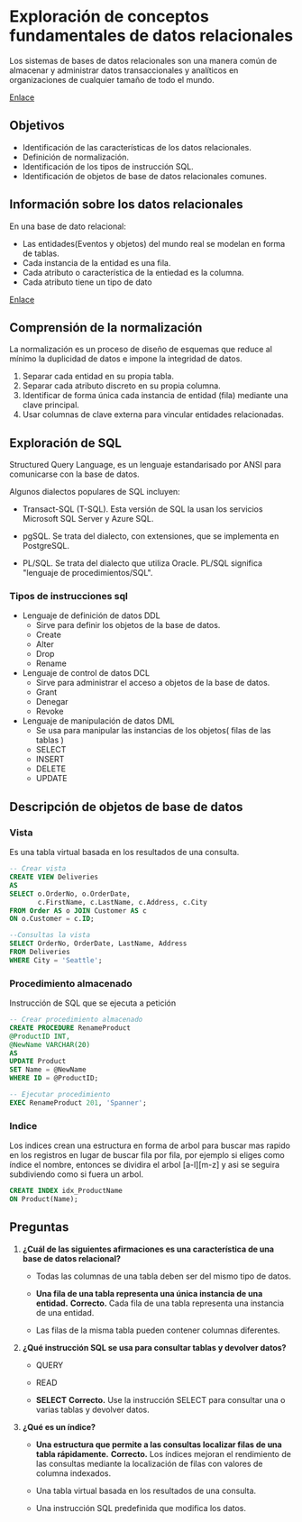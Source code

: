 # Exploración de conceptos fundamentales de datos relacionales

Los sistemas de bases de datos relacionales son una manera común de almacenar y administrar datos transaccionales y analíticos en organizaciones de cualquier tamaño de todo el mundo.

[Enlace](https://learn.microsoft.com/es-es/training/modules/explore-relational-data-offerings/)

## Objetivos

* Identificación de las características de los datos relacionales.
* Definición de normalización.
* Identificación de los tipos de instrucción SQL.
* Identificación de objetos de base de datos relacionales comunes.

## Información sobre los datos relacionales

En una base de dato relacional:

* Las entidades(Eventos y objetos) del mundo real se modelan en forma de tablas.
* Cada instancia de la entidad es una fila.
* Cada atributo o característica de la entiedad es la columna.
* Cada atributo tiene un tipo de dato

[Enlace](https://learn.microsoft.com/es-es/training/modules/explore-relational-data-offerings/2-understand-relational-data)

## Comprensión de la normalización

La normalización es un proceso de diseño de esquemas que reduce al mínimo la duplicidad de datos e impone la integridad de datos.

1. Separar cada entidad en su propia tabla.
2. Separar cada atributo discreto en su propia columna.
3. Identificar de forma única cada instancia de entidad (fila) mediante una clave principal.
4. Usar columnas de clave externa para vincular entidades relacionadas.

## Exploración de SQL

Structured Query Language, es un lenguaje estandarisado por ANSI para comunicarse con la base de datos.

Algunos dialectos populares de SQL incluyen:

* Transact-SQL (T-SQL). Esta versión de SQL la usan los servicios Microsoft SQL Server y Azure SQL.

* pgSQL. Se trata del dialecto, con extensiones, que se implementa en PostgreSQL.

* PL/SQL. Se trata del dialecto que utiliza Oracle. PL/SQL significa "lenguaje de procedimientos/SQL".

### Tipos de instrucciones sql

* Lenguaje de definición de datos DDL
  * Sirve para definir los objetos de la base de datos.
  * Create
  * Alter
  * Drop
  * Rename
* Lenguaje de control de datos DCL
  * Sirve para administrar el acceso a objetos de la base de datos.
  * Grant
  * Denegar
  * Revoke
* Lenguaje de manipulación de datos DML
  * Se usa para manipular las instancias de los objetos( filas de las tablas )
  * SELECT
  * INSERT
  * DELETE
  * UPDATE

## Descripción de objetos de base de datos

### Vista

Es una tabla virtual basada en los resultados de una consulta.

```sql
-- Crear vista
CREATE VIEW Deliveries
AS
SELECT o.OrderNo, o.OrderDate,
       c.FirstName, c.LastName, c.Address, c.City
FROM Order AS o JOIN Customer AS c
ON o.Customer = c.ID;

--Consultas la vista
SELECT OrderNo, OrderDate, LastName, Address
FROM Deliveries
WHERE City = 'Seattle';
```

### Procedimiento almacenado

Instrucción de SQL que se ejecuta a petición

```sql
-- Crear procedimiento almacenado
CREATE PROCEDURE RenameProduct
@ProductID INT,
@NewName VARCHAR(20)
AS
UPDATE Product
SET Name = @NewName
WHERE ID = @ProductID;

-- Ejecutar procedimiento
EXEC RenameProduct 201, 'Spanner';
```

### Indice

Los indices crean una estructura en forma de arbol para buscar mas rapido en los registros en lugar de buscar fila por fila, por ejemplo si eliges como índice el nombre, entonces se dividira el arbol [a-l][m-z] y asi se seguira subdiviendo como si fuera un arbol.

```sql
CREATE INDEX idx_ProductName
ON Product(Name);
```

## Preguntas

1. **¿Cuál de las siguientes afirmaciones es una característica de una base de datos relacional?**

   * Todas las columnas de una tabla deben ser del mismo tipo de datos.

   * **Una fila de una tabla representa una única instancia de una entidad.**
     **Correcto.** Cada fila de una tabla representa una instancia de una entidad.

   * Las filas de la misma tabla pueden contener columnas diferentes.

2. **¿Qué instrucción SQL se usa para consultar tablas y devolver datos?**

   * QUERY

   * READ

   * **SELECT**
     **Correcto.** Use la instrucción SELECT para consultar una o varias tablas y devolver datos.

3. **¿Qué es un índice?**

   * **Una estructura que permite a las consultas localizar filas de una tabla rápidamente.**
     **Correcto.** Los índices mejoran el rendimiento de las consultas mediante la localización de filas con valores de columna indexados.

   * Una tabla virtual basada en los resultados de una consulta.

   * Una instrucción SQL predefinida que modifica los datos.
